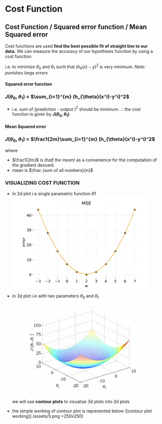 # Cost Function

## Cost Function / Squared error function / Mean Squared error

Cost functions are used **find the best possible fit of straight line to our data.** We can measure the accuracy of our hypothesis function by using a cost function.

  i.e. to minimize $\theta_{0}$ and $\theta_{1}$ such that $(h_{\theta}(x)-y)^2$ is very minimum. *Note: punishes large errors*

#### Squared error function

### $J(\theta_{0},\theta_{1})$ = $\sum_{i=1}^{m} (h_{\theta}(x^i)-y^i)^2$

* i.e. sum of (prediction - output $)^2$ should be minimum.
 $\therefore$ the cost function is given by **$J(\theta_{0},\theta_{1})$**

#### Mean Squared error

### $J(\theta_{0},\theta_{1})$ = $\frac1{2m}\sum_{i=1}^{m} (h_{\theta}(x^i)-y^i)^2$

 where

* $\frac1{2m}$ is *(half the mean)* as a convenience for the computation of the gradient descent.
* mean is $\frac {sum of all numbers}{n}$

### VISUALIZING COST FUNCTION

* In 2d plot i.e single parametric function $\theta{1}$
  ![cost function of single parameter](./assets/4.png)

* in 3d plot i.e with two parameters $\theta_{0}$ and $\theta_{1}$
  ![cost function of two parameters](./assets/3.png)

  we will use **contour plots** to visualize 3d plots into 2d plots

* the simple working of contour plot is represented below
  ![contour plot working](./assets/5.png =250x250)